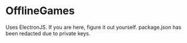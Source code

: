 # OfflineGames
Uses ElectronJS. If you are here, figure it out yourself. package.json has been redacted due to private keys.

